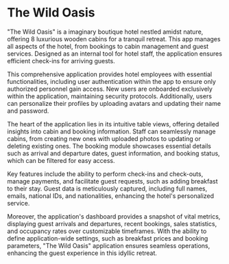 # The Wild Oasis

"The Wild Oasis" is a imaginary boutique hotel nestled amidst nature, offering 8 luxurious wooden cabins for a tranquil retreat. This app manages all aspects of the hotel, from bookings to cabin management and guest services. Designed as an internal tool for hotel staff, the application ensures efficient check-ins for arriving guests.

This comprehensive application provides hotel employees with essential functionalities, including user authentication within the app to ensure only authorized personnel gain access. New users are onboarded exclusively within the application, maintaining security protocols. Additionally, users can personalize their profiles by uploading avatars and updating their name and password.

The heart of the application lies in its intuitive table views, offering detailed insights into cabin and booking information. Staff can seamlessly manage cabins, from creating new ones with uploaded photos to updating or deleting existing ones. The booking module showcases essential details such as arrival and departure dates, guest information, and booking status, which can be filtered for easy access.

Key features include the ability to perform check-ins and check-outs, manage payments, and facilitate guest requests, such as adding breakfast to their stay. Guest data is meticulously captured, including full names, emails, national IDs, and nationalities, enhancing the hotel's personalized service.

Moreover, the application's dashboard provides a snapshot of vital metrics, displaying guest arrivals and departures, recent bookings, sales statistics, and occupancy rates over customizable timeframes. With the ability to define application-wide settings, such as breakfast prices and booking parameters, "The Wild Oasis" application ensures seamless operations, enhancing the guest experience in this idyllic retreat.
